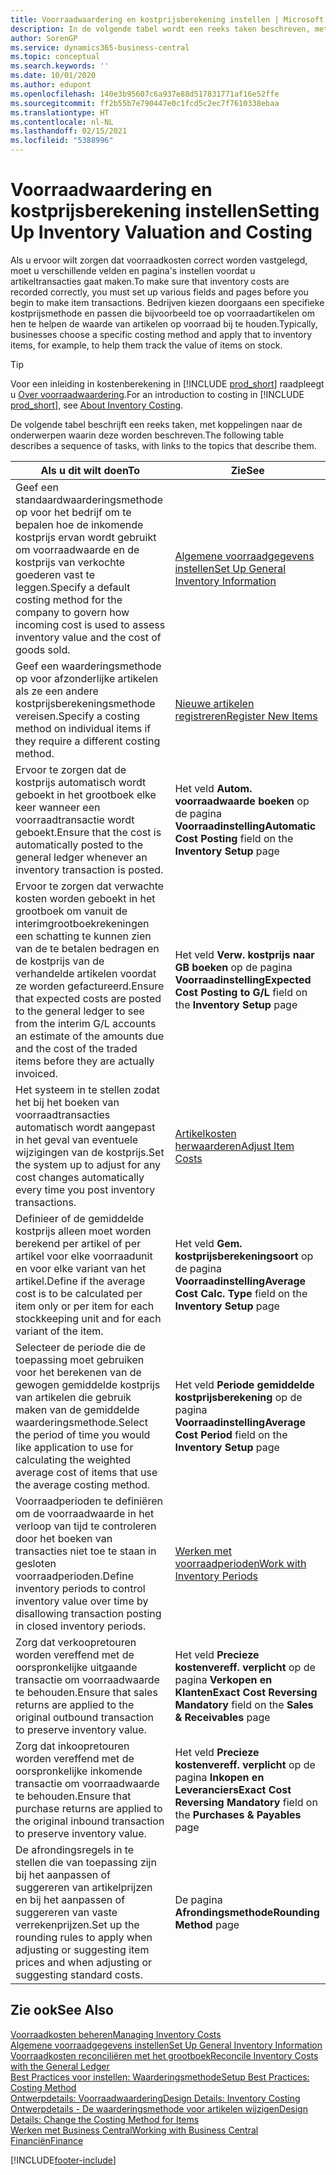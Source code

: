 ```yaml
---
title: Voorraadwaardering en kostprijsberekening instellen | Microsoft Docs
description: In de volgende tabel wordt een reeks taken beschreven, met koppelingen naar de beschrijvende onderwerpen.
author: SorenGP
ms.service: dynamics365-business-central
ms.topic: conceptual
ms.search.keywords: ''
ms.date: 10/01/2020
ms.author: edupont
ms.openlocfilehash: 140e3b95607c6a937e88d517831771af16e52ffe
ms.sourcegitcommit: ff2b55b7e790447e0c1fcd5c2ec7f7610338ebaa
ms.translationtype: HT
ms.contentlocale: nl-NL
ms.lasthandoff: 02/15/2021
ms.locfileid: "5388996"
---
```

# <a name="setting-up-inventory-valuation-and-costing"></a><span data-ttu-id="360a6-103">Voorraadwaardering en kostprijsberekening instellen</span><span class="sxs-lookup"><span data-stu-id="360a6-103">Setting Up Inventory Valuation and Costing</span></span>

<span data-ttu-id="360a6-104">Als u ervoor wilt zorgen dat voorraadkosten correct worden vastgelegd, moet u verschillende velden en pagina's instellen voordat u artikeltransacties gaat maken.</span><span class="sxs-lookup"><span data-stu-id="360a6-104">To make sure that inventory costs are recorded correctly, you must set up various fields and pages before you begin to make item transactions.</span></span> <span data-ttu-id="360a6-105">Bedrijven kiezen doorgaans een specifieke kostprijsmethode en passen die bijvoorbeeld toe op voorraadartikelen om hen te helpen de waarde van artikelen op voorraad bij te houden.</span><span class="sxs-lookup"><span data-stu-id="360a6-105">Typically, businesses choose a specific costing method and apply that to inventory items, for example, to help them track the value of items on stock.</span></span>  

> [!TIP]
> <span data-ttu-id="360a6-106">Voor een inleiding in kostenberekening in [!INCLUDE [prod_short](includes/prod_short.md)] raadpleegt u [Over voorraadwaardering](finance-learn-about-costing.md).</span><span class="sxs-lookup"><span data-stu-id="360a6-106">For an introduction to costing in [!INCLUDE [prod_short](includes/prod_short.md)], see [About Inventory Costing](finance-learn-about-costing.md).</span></span>

<span data-ttu-id="360a6-107">De volgende tabel beschrijft een reeks taken, met koppelingen naar de onderwerpen waarin deze worden beschreven.</span><span class="sxs-lookup"><span data-stu-id="360a6-107">The following table describes a sequence of tasks, with links to the topics that describe them.</span></span>

|<span data-ttu-id="360a6-108">**Als u dit wilt doen**</span><span class="sxs-lookup"><span data-stu-id="360a6-108">**To**</span></span>|<span data-ttu-id="360a6-109">**Zie**</span><span class="sxs-lookup"><span data-stu-id="360a6-109">**See**</span></span>|  
|------------|-------------|
|<span data-ttu-id="360a6-110">Geef een standaardwaarderingsmethode op voor het bedrijf om te bepalen hoe de inkomende kostprijs ervan wordt gebruikt om voorraadwaarde en de kostprijs van verkochte goederen vast te leggen.</span><span class="sxs-lookup"><span data-stu-id="360a6-110">Specify a default costing method for the company to govern how incoming cost is used to assess inventory value and the cost of goods sold.</span></span>|[<span data-ttu-id="360a6-111">Algemene voorraadgegevens instellen</span><span class="sxs-lookup"><span data-stu-id="360a6-111">Set Up General Inventory Information</span></span>](inventory-how-setup-general.md)|  
|<span data-ttu-id="360a6-112">Geef een waarderingsmethode op voor afzonderlijke artikelen als ze een andere kostprijsberekeningsmethode vereisen.</span><span class="sxs-lookup"><span data-stu-id="360a6-112">Specify a costing method on individual items if they require a different costing method.</span></span>|[<span data-ttu-id="360a6-113">Nieuwe artikelen registreren</span><span class="sxs-lookup"><span data-stu-id="360a6-113">Register New Items</span></span>](inventory-how-register-new-items.md)|  
|<span data-ttu-id="360a6-114">Ervoor te zorgen dat de kostprijs automatisch wordt geboekt in het grootboek elke keer wanneer een voorraadtransactie wordt geboekt.</span><span class="sxs-lookup"><span data-stu-id="360a6-114">Ensure that the cost is automatically posted to the general ledger whenever an inventory transaction is posted.</span></span>|<span data-ttu-id="360a6-115">Het veld **Autom. voorraadwaarde boeken** op de pagina **Voorraadinstelling**</span><span class="sxs-lookup"><span data-stu-id="360a6-115">**Automatic Cost Posting** field on the **Inventory Setup** page</span></span>|  
|<span data-ttu-id="360a6-116">Ervoor te zorgen dat verwachte kosten worden geboekt in het grootboek om vanuit de interimgrootboekrekeningen een schatting te kunnen zien van de te betalen bedragen en de kostprijs van de verhandelde artikelen voordat ze worden gefactureerd.</span><span class="sxs-lookup"><span data-stu-id="360a6-116">Ensure that expected costs are posted to the general ledger to see from the interim G/L accounts an estimate of the amounts due and the cost of the traded items before they are actually invoiced.</span></span>|<span data-ttu-id="360a6-117">Het veld **Verw. kostprijs naar GB boeken** op de pagina **Voorraadinstelling**</span><span class="sxs-lookup"><span data-stu-id="360a6-117">**Expected Cost Posting to G/L** field on the **Inventory Setup** page</span></span>|  
|<span data-ttu-id="360a6-118">Het systeem in te stellen zodat het bij het boeken van voorraadtransacties automatisch wordt aangepast in het geval van eventuele wijzigingen van de kostprijs.</span><span class="sxs-lookup"><span data-stu-id="360a6-118">Set the system up to adjust for any cost changes automatically every time you post inventory transactions.</span></span>|[<span data-ttu-id="360a6-119">Artikelkosten herwaarderen</span><span class="sxs-lookup"><span data-stu-id="360a6-119">Adjust Item Costs</span></span>](inventory-how-adjust-item-costs.md)|  
|<span data-ttu-id="360a6-120">Definieer of de gemiddelde kostprijs alleen moet worden berekend per artikel of per artikel voor elke voorraadunit en voor elke variant van het artikel.</span><span class="sxs-lookup"><span data-stu-id="360a6-120">Define if the average cost is to be calculated per item only or per item for each stockkeeping unit and for each variant of the item.</span></span>|<span data-ttu-id="360a6-121">Het veld **Gem. kostprijsberekeningsoort** op de pagina **Voorraadinstelling**</span><span class="sxs-lookup"><span data-stu-id="360a6-121">**Average Cost Calc. Type** field on the **Inventory Setup** page</span></span>|  
|<span data-ttu-id="360a6-122">Selecteer de periode die de toepassing moet gebruiken voor het berekenen van de gewogen gemiddelde kostprijs van artikelen die gebruik maken van de gemiddelde waarderingsmethode.</span><span class="sxs-lookup"><span data-stu-id="360a6-122">Select the period of time you would like application to use for calculating the weighted average cost of items that use the average costing method.</span></span>|<span data-ttu-id="360a6-123">Het veld **Periode gemiddelde kostprijsberekening** op de pagina **Voorraadinstelling**</span><span class="sxs-lookup"><span data-stu-id="360a6-123">**Average Cost Period** field on the **Inventory Setup** page</span></span>|  
|<span data-ttu-id="360a6-124">Voorraadperioden te definiëren om de voorraadwaarde in het verloop van tijd te controleren door het boeken van transacties niet toe te staan in gesloten voorraadperioden.</span><span class="sxs-lookup"><span data-stu-id="360a6-124">Define inventory periods to control inventory value over time by disallowing transaction posting in closed inventory periods.</span></span>|[<span data-ttu-id="360a6-125">Werken met voorraadperioden</span><span class="sxs-lookup"><span data-stu-id="360a6-125">Work with Inventory Periods</span></span>](finance-how-to-work-with-inventory-periods.md)|  
|<span data-ttu-id="360a6-126">Zorg dat verkoopretouren worden vereffend met de oorspronkelijke uitgaande transactie om voorraadwaarde te behouden.</span><span class="sxs-lookup"><span data-stu-id="360a6-126">Ensure that sales returns are applied to the original outbound transaction to preserve inventory value.</span></span>|<span data-ttu-id="360a6-127">Het veld **Precieze kostenvereff. verplicht** op de pagina **Verkopen en Klanten**</span><span class="sxs-lookup"><span data-stu-id="360a6-127">**Exact Cost Reversing Mandatory** field on the **Sales & Receivables** page</span></span>|  
|<span data-ttu-id="360a6-128">Zorg dat inkoopretouren worden vereffend met de oorspronkelijke inkomende transactie om voorraadwaarde te behouden.</span><span class="sxs-lookup"><span data-stu-id="360a6-128">Ensure that purchase returns are applied to the original inbound transaction to preserve inventory value.</span></span>|<span data-ttu-id="360a6-129">Het veld **Precieze kostenvereff. verplicht** op de pagina **Inkopen en Leveranciers**</span><span class="sxs-lookup"><span data-stu-id="360a6-129">**Exact Cost Reversing Mandatory** field on the **Purchases & Payables** page</span></span>|
|<span data-ttu-id="360a6-130">De afrondingsregels in te stellen die van toepassing zijn bij het aanpassen of suggereren van artikelprijzen en bij het aanpassen of suggereren van vaste verrekenprijzen.</span><span class="sxs-lookup"><span data-stu-id="360a6-130">Set up the rounding rules to apply when adjusting or suggesting item prices and when adjusting or suggesting standard costs.</span></span>|<span data-ttu-id="360a6-131">De pagina **Afrondingsmethode**</span><span class="sxs-lookup"><span data-stu-id="360a6-131">**Rounding Method** page</span></span>|  

## <a name="see-also"></a><span data-ttu-id="360a6-132">Zie ook</span><span class="sxs-lookup"><span data-stu-id="360a6-132">See Also</span></span>

[<span data-ttu-id="360a6-133">Voorraadkosten beheren</span><span class="sxs-lookup"><span data-stu-id="360a6-133">Managing Inventory Costs</span></span>](finance-manage-inventory-costs.md)  
[<span data-ttu-id="360a6-134">Algemene voorraadgegevens instellen</span><span class="sxs-lookup"><span data-stu-id="360a6-134">Set Up General Inventory Information</span></span>](inventory-how-setup-general.md)  
[<span data-ttu-id="360a6-135">Voorraadkosten reconciliëren met het grootboek</span><span class="sxs-lookup"><span data-stu-id="360a6-135">Reconcile Inventory Costs with the General Ledger</span></span>](finance-how-to-post-inventory-costs-to-the-general-ledger.md)  
[<span data-ttu-id="360a6-136">Best Practices voor instellen: Waarderingsmethode</span><span class="sxs-lookup"><span data-stu-id="360a6-136">Setup Best Practices: Costing Method</span></span>](setup-best-practices-costing-method.md)  
[<span data-ttu-id="360a6-137">Ontwerpdetails: Voorraadwaardering</span><span class="sxs-lookup"><span data-stu-id="360a6-137">Design Details: Inventory Costing</span></span>](design-details-inventory-costing.md)  
[<span data-ttu-id="360a6-138">Ontwerpdetails - De waarderingsmethode voor artikelen wijzigen</span><span class="sxs-lookup"><span data-stu-id="360a6-138">Design Details: Change the Costing Method for Items</span></span>](design-details-changing-costing-methods.md)  
[<span data-ttu-id="360a6-139">Werken met Business Central</span><span class="sxs-lookup"><span data-stu-id="360a6-139">Working with Business Central</span></span>](ui-work-product.md)  
[<span data-ttu-id="360a6-140">Financiën</span><span class="sxs-lookup"><span data-stu-id="360a6-140">Finance</span></span>](finance.md)  


[!INCLUDE[footer-include](includes/footer-banner.md)]